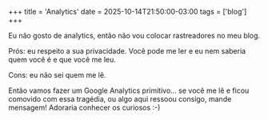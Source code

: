 +++
title = 'Analytics'
date = 2025-10-14T21:50:00-03:00
tags = ['blog']
+++

Eu não gosto de analytics, então não vou colocar rastreadores no meu blog.

Prós: eu respeito a sua privacidade. Você pode me ler e eu nem saberia quem você é e que você me leu.

Cons: eu não sei quem me lê.

Então vamos fazer um Google Analytics primitivo... se você me lê e ficou comovido com essa tragédia, ou algo aqui ressoou consigo, mande mensagem! Adoraria conhecer os curiosos :-)